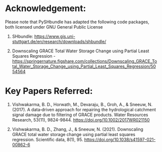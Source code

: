 # Acknowledgement:

Please note that PySHbundle has adapted the following code packages, both licensed under GNU General Public License

   1. SHbundle: https://www.gis.uni-stuttgart.de/en/research/downloads/shbundle/

   2. Downscaling GRACE Total Water Storage Change using Partial Least Squares Regression - https://springernature.figshare.com/collections/Downscaling_GRACE_Total_Water_Storage_Change_using_Partial_Least_Squares_Regression/5054564 


# Key Papers Referred:
   1. Vishwakarma, B. D., Horwath, M., Devaraju, B., Groh, A., & Sneeuw, N. (2017). 
      A data‐driven approach for repairing the hydrological catchment signal damage 
      due to filtering of GRACE products. Water Resources Research, 
      53(11), 9824-9844. https://doi.org/10.1002/2017WR021150

   2. Vishwakarma, B. D., Zhang, J., & Sneeuw, N. (2021). 
      Downscaling GRACE total water storage change using 
      partial least squares regression. Scientific data, 8(1), 95.
      https://doi.org/10.1038/s41597-021-00862-6
